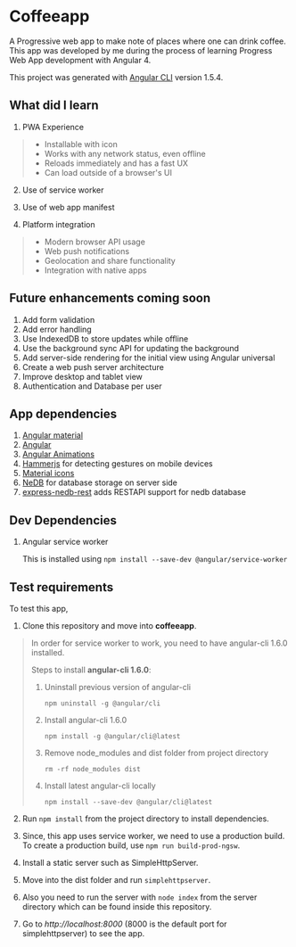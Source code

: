 # Coffeeapp


A Progressive web app to make note of places where one can drink coffee. This app was developed by me during the process of learning Progress Web App development with Angular 4. 

This project was generated with [Angular CLI](https://github.com/angular/angular-cli) version 1.5.4.

## What did I learn

1. PWA Experience
  > * Installable with icon
  > * Works with any network status, even offline
  > * Reloads immediately and has a fast UX
  > * Can load outside of a browser's UI

2. Use of service worker

3. Use of web app manifest

4. Platform integration
  > * Modern browser API usage
  > * Web push notifications
  > * Geolocation and share functionality
  > * Integration with native apps

## Future enhancements coming soon

1. Add form validation
2. Add error handling
3. Use IndexedDB to store updates while offline
4. Use the background sync API for updating the background
5. Add server-side rendering for the initial view using Angular universal
6. Create a web push server architecture
7. Improve desktop and tablet view
8. Authentication and Database per user

## App dependencies

1. [Angular material](https://material.angular.io/guide/getting-started)
2. [Angular](https://angular.io/guide/quickstart)
3. [Angular Animations](https://angular.io/guide/animations)
4. [Hammerjs](https://hammerjs.github.io/) for detecting gestures on mobile devices
5. [Material icons](https://material.io/icons/)
6. [NeDB](https://github.com/louischatriot/nedb) for database storage on server side
7. [express-nedb-rest](https://github.com/bi-tm/express-nedb-rest) adds RESTAPI support for nedb database

## Dev Dependencies

1. Angular service worker

    This is installed using `npm install --save-dev @angular/service-worker`

## Test requirements

To test this app,

1. Clone this repository and move into **coffeeapp**.

> In order for service worker to work, you need to have angular-cli 1.6.0 installed.
>
> Steps to install **angular-cli 1.6.0**:
>
> 1. Uninstall previous version of angular-cli
>
>       `npm uninstall -g @angular/cli` 
>
> 2. Install angular-cli 1.6.0
>
>       `npm install -g @angular/cli@latest`
>
> 3. Remove node_modules and dist folder from project directory
>
>       `rm -rf node_modules dist`
> 4. Install latest angular-cli locally
>
>       `npm install --save-dev @angular/cli@latest`

2. Run `npm install` from the project directory to install dependencies.

3. Since, this app uses service worker, we need to use a production build. To create a production build, use `npm run build-prod-ngsw`.

4. Install a static server such as SimpleHttpServer.

5. Move into the dist folder and run `simplehttpserver`.

6. Also you need to run the server with `node index` from the server directory which can be found inside this repository. 

6. Go to *http://localhost:8000* (8000 is the default port for simplehttpserver) to see the app.


